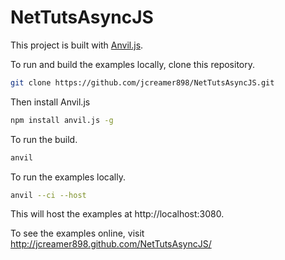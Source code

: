 NetTutsAsyncJS
==============

This project is built with [Anvil.js](https://github.com/anviljs/anvil.js).

To run and build the examples locally, clone this repository.

```bash
git clone https://github.com/jcreamer898/NetTutsAsyncJS.git
```

Then install Anvil.js

```bash
npm install anvil.js -g
```

To run the build.

```bash
anvil
```

To run the examples locally.

```bash
anvil --ci --host
```

This will host the examples at http://localhost:3080.

To see the examples online, visit http://jcreamer898.github.com/NetTutsAsyncJS/